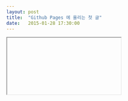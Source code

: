 ```yaml
---
layout: post
title:  "Github Pages 에 올리는 첫 글"
date:   2015-01-28 17:30:00
---
```

<iframe>
https://www.youtube.com/watch?v=QSeypZo9Fgc
</iframe>
